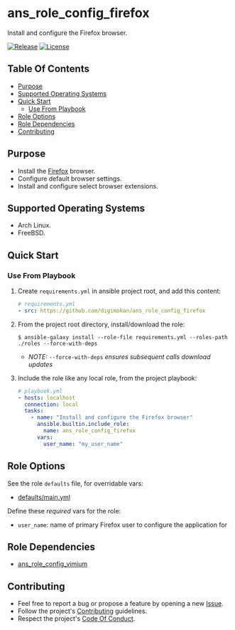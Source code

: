 # ans_role_config_firefox

Install and configure the Firefox browser.

[![Release](https://img.shields.io/github/release/digimokan/ans_role_config_firefox.svg?label=release)](https://github.com/digimokan/ans_role_config_firefox/releases/latest "Latest Release Notes")
[![License](https://img.shields.io/badge/license-MIT-blue.svg?label=license)](LICENSE.md "Project License")

## Table Of Contents

* [Purpose](#purpose)
* [Supported Operating Systems](#supported-operating-systems)
* [Quick Start](#quick-start)
    * [Use From Playbook](#use-from-playbook)
* [Role Options](#role-options)
* [Role Dependencies](#role-dependencies)
* [Contributing](#contributing)

## Purpose

* Install the [Firefox](https://www.mozilla.org/en-US/firefox/) browser.
* Configure default browser settings.
* Install and configure select browser extensions.

## Supported Operating Systems

* Arch Linux.
* FreeBSD.

## Quick Start

### Use From Playbook

1. Create `requirements.yml` in ansible project root, and add this content:

   ```yaml
   # requirements.yml
   - src: https://github.com/digimokan/ans_role_config_firefox
   ```

2. From the project root directory, install/download the role:

   ```shell
   $ ansible-galaxy install --role-file requirements.yml --roles-path ./roles --force-with-deps
   ```

   * _NOTE:_ `--force-with-deps` _ensures subsequent calls download updates_

3. Include the role like any local role, from the project playbook:

   ```yaml
   # playbook.yml
   - hosts: localhost
     connection: local
     tasks:
       - name: "Install and configure the Firefox browser"
         ansible.builtin.include_role:
           name: ans_role_config_firefox
         vars:
           user_name: "my_user_name"
   ```

## Role Options

See the role `defaults` file, for overridable vars:

  * [defaults/main.yml](../defaults/main.yml)

Define these _required_ vars for the role:

  * `user_name`: name of primary Firefox user to configure the application for

## Role Dependencies

* [ans_role_config_vimium](https://github.com/digimokan/ans_role_config_vimium)

## Contributing

* Feel free to report a bug or propose a feature by opening a new
  [Issue](https://github.com/digimokan/ans_role_config_firefox/issues).
* Follow the project's [Contributing](CONTRIBUTING.md) guidelines.
* Respect the project's [Code Of Conduct](CODE_OF_CONDUCT.md).

